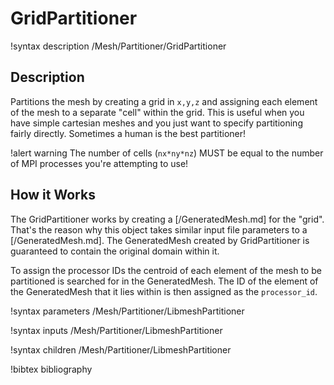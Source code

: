 # GridPartitioner

!syntax description /Mesh/Partitioner/GridPartitioner

## Description

Partitions the mesh by creating a grid in `x,y,z` and assigning each element of the mesh to a separate "cell" within the grid.  This is useful when you have simple cartesian meshes and you just want to specify partitioning fairly directly.  Sometimes a human is the best partitioner!

!alert warning
The number of cells (`nx*ny*nz`) MUST be equal to the number of MPI processes you're attempting to use!

## How it Works

The GridPartitioner works by creating a [/GeneratedMesh.md] for the "grid".  That's the reason why this object takes similar input file parameters to a [/GeneratedMesh.md].  The GeneratedMesh created by GridPartitioner is guaranteed to contain the original domain within it.

To assign the processor IDs the centroid of each element of the mesh to be partitioned is searched for in the GeneratedMesh.  The ID of the element of the GeneratedMesh that it lies within is then assigned as the `processor_id`.

!syntax parameters /Mesh/Partitioner/LibmeshPartitioner

!syntax inputs /Mesh/Partitioner/LibmeshPartitioner

!syntax children /Mesh/Partitioner/LibmeshPartitioner

!bibtex bibliography
